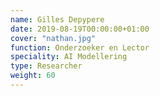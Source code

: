 ```yaml
---
name: Gilles Depypere
date: 2019-08-19T00:00:00+01:00
cover: "nathan.jpg"
function: Onderzoeker en Lector
speciality: AI Modellering
type: Researcher
weight: 60
---
```

